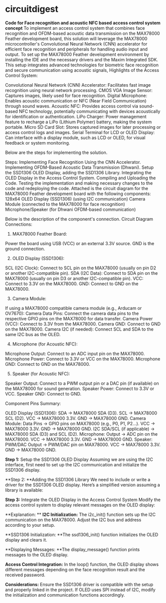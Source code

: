 # circuitdigest
**Code for Face recognition and acoustic NFC based access control system concept**
To implement an access control system that combines face recognition and OFDM-based acoustic data transmission on the MAX78000 Feather development board, this solution will leverage the MAX78000 microcontroller's Convolutional Neural Network (CNN) accelerator for efficient face recognition and peripherals for handling audio input and output.
To set up the MAX78000 Feather development environment by installing the IDE and the necessary drivers and the Maxim Integrated SDK.
This setup integrates advanced technologies for biometric face recognition and secure communication using acoustic signals,
Highlights of the Access Control System:

Convolutional Neural Network (CNN) Accelerator:
Facilitates fast image recognition using neural network processing.
CMOS VGA Image Sensor:
Captures images, likely used for face recognition.
Digital Microphone:
Enables acoustic communication or NFC (Near Field Communication) through sound waves.
Acoustic NFC:
Provides access control via sound-based NFC technology, potentially communicating with devices acoustically for identification or authentication.
LiPo Charger:
Power management feature to recharge a LiPo (Lithium Polymer) battery, making the system portable.
Micro SD Card Slot:
Stores captured images for later processing or access control logs and images.
Serial Terminal for LCD or OLED Display:
Can interface with a display module, such as LCD or OLED, for visual feedback or system monitoring.

Below are the steps for implementing the solution.

Steps:
Implementing Face Recognition Using the CNN Accelerator.
Implementing OFDM-Based Acoustic Data Transmission (Dhwani).
Setup the SSD1306 OLED Display, adding the SSD1306 Library.
Integrating the OLED Display in the Access Control System.
Compiling and Uploading the Code.
Testing the implementation and making necessary changes to the code and redeploying the code.
Attached is the circuit diagram for the MAX78000 Feather development board with the following components:
128x64 OLED Display (SSD1306) (using I2C communication)
Camera Module (connected to the MAX78000 for face recognition)
Microphone/Speaker (for Dhwani OFDM-based communication)

Below is the description of the component's connection.
Circuit Diagram Connections:

1. MAX78000 Feather Board:

Power the board using USB (VCC) or an external 3.3V source.
GND is the ground connection.

2. OLED Display (SSD1306):

SCL (I2C Clock): Connect to SCL pin on the MAX78000 (usually on pin D2 or another I2C-compatible pin).
SDA (I2C Data): Connect to SDA pin on the MAX78000 (usually on pin D3 or another I2C-compatible pin).
VCC: Connect to 3.3V on the MAX78000.
GND: Connect to GND on the MAX78000.

3. Camera Module:

If using a MAX78000 compatible camera module (e.g., Arducam or OV7670):
Camera Data Pins: Connect the camera data pins to the respective GPIO pins on the MAX78000 for data transfer.
Camera Power (VCC): Connect to 3.3V from the MAX78000.
Camera GND: Connect to GND on the MAX78000.
Camera I2C (if needed): Connect SCL and SDA to the same I2C bus as the OLED.

4. Microphone (for Acoustic NFC):

Microphone Output: Connect to an ADC input pin on the MAX78000.
Microphone Power: Connect to 3.3V or VCC on the MAX78000.
Microphone GND: Connect to GND on the MAX78000.

5. Speaker (for Acoustic NFC):

Speaker Output: Connect to a PWM output pin or a DAC pin (if available) on the MAX78000 for sound generation.
Speaker Power: Connect to 3.3V or VCC.
Speaker GND: Connect to GND.

Component Pins Summary:

OLED Display (SSD1306):
SDA → MAX78000 SDA (D3).
SCL → MAX78000 SCL (D2).
VCC → MAX78000 3.3V.
GND → MAX78000 GND.
Camera Module:
Data Pins → GPIO pins on MAX78000 (e.g., P0, P1, P2...).
VCC → MAX78000 3.3V.
GND → MAX78000 GND.
I2C SDA/SCL (if applicable) → MAX78000 SDA (D3) and SCL (D2).
Microphone:
Output → ADC pin on the MAX78000.
VCC → MAX78000 3.3V.
GND → MAX78000 GND.
Speaker:
PWM/DAC Output → PWM/DAC pin on MAX78000.
VCC → MAX78000 3.3V.
GND → MAX78000 GND.

**Step 1:** Setup the SSD1306 OLED Display
Assuming we are using the I2C interface, first need to set up the I2C communication and initialize the SSD1306 display.

**Step 2: **Adding the SSD1306 Library
We need to include or write a driver for the SSD1306 OLED display. Here’s a simplified version assuming a library is available:

**Step 3:** Integrate the OLED Display in the Access Control System
Modify the access control system to display relevant messages on the OLED display:

**Explanation:
**
**I2C Initialization:** The i2c_init() function sets up the I2C communication on the MAX78000. Adjust the I2C bus and address according to your setup.

**SSD1306 Initialization: **The ssd1306_init() function initializes the OLED display and clears it.

**Displaying Messages: **The display_message() function prints messages to the OLED display.

**Access Control Integration:** In the loop() function, the OLED display shows different messages depending on the face recognition result and the received password.

**Considerations:**
Ensure the SSD1306 driver is compatible with the setup and properly linked in the project.
If OLED uses SPI instead of I2C, modify the initialization and communication functions accordingly.
